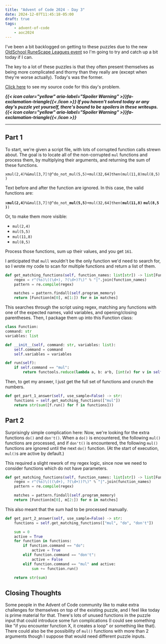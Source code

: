 ```yaml
---
title: "Advent of Code 2024 - Day 3"
date: 2024-12-07T11:45:18-05:00
draft: true
tags:
    - advent-of-code
    - aoc2024
---
```


I've been a bit backlogged on getting to these puzzles due to the new [OldSchool RuneScape Leagues event](/thoughts/unorganized/osrs-leagues-5_1) so I'm going to try and catch up a bit today if I can.

The key to a lot of these puzzles is that they often present themselves as being more complicated and thorny than they really are (except when they're worse actually). Today's was the former.

[Click here](https://github.com/Ratheronfire/advent-of-code/blob/master/year_2024/day-3.py) to see my source code for this day's problem.

***{{< icon color="yellow" aria-label="Spoiler Warning" >}}fa-exclamation-triangle{{< /icon >}} If you haven't solved today or any day's puzzle yet yourself, there's bound to be spoilers in these writeups. {{< icon color="yellow" aria-label="Spoiler Warning" >}}fa-exclamation-triangle{{< /icon >}}***

---

## Part 1

To start, we're given a script file, with lots of corrupted function calls strewn about. The goal is to locate all of the non-corrupted ``mul`` functions and process them, by multiplying their arguments, and returning the sum of these functions.

``xmul(2,4)%&mul[3,7]!@^do_not_mul(5,5)+mul(32,64]then(mul(11,8)mul(8,5))``

Text before and after the function are ignored. In this case, the valid functions are:

``x``**``mul(2,4)``**``%&mul[3,7]!@^do_not_``**``mul(5,5)``**``+mul(32,64]then(``**``mul(11,8)``**&nbsp;**``mul(8,5)``**``)``

Or, to make them more visible:

* ``mul(2,4)``
* ``mul(5,5)``
* ``mul(11,8)``
* ``mul(8,5)``

Process those functions, sum up their values, and you get ``161``.

I anticipated that ``mull`` wouldn't be the only function we'd need to search for, so I wrote my code to scan for multiple functions and return a list of them.

```python
def get_matching_functions(self, function_names: list[str]) -> list[Function]:
    regex = r"(%s)\((\d+), ?(\d+)?\)" % "|".join(function_names)
    pattern = re.compile(regex)

    matches = pattern.findall(self.program_memory)
    return [Function(m[0], m[1:]) for m in matches]
```

This searches through the script using regex, matching any functions with one of the expected names, valid variables, and opening/closing parentheses. Then, I package them up into this Function class:

```python
class Function:
command: str
variables: list

def __init__(self, command: str, variables: list):
    self.command = command
    self.variables = variables

def run(self):
    if self.command == "mul":
        return functools.reduce(lambda a, b: a*b, [int(v) for v in self.variables])
```

Then, to get my answer, I just get the full set of functions and crunch the numbers.

```python
def get_part_1_answer(self, use_sample=False) -> str:
    functions = self.get_matching_functions(["mul"])
    return str(sum([f.run() for f in functions]))
```

## Part 2

Surprisingly simple complication here: Now, we're looking for the extra functions ``do()`` and ``don't()``. When a ``do()`` is encountered, the following ``mul()`` functions are processed, and if ``don't()`` is encountered, the following ``mul()`` functions are ignored until the next ``do()`` function. (At the start of execution, ``mul()``s are active by default.)

This required a slight rework of my regex logic, since now we need to consider functions which do not have parameters.

```python
def get_matching_functions(self, function_names: list[str]) -> list[Function]:
    regex = r"(%s)\(((\d+), ?(\d+))?\)" % "|".join(function_names)
    pattern = re.compile(regex)

    matches = pattern.findall(self.program_memory)
    return [Function(m[0], m[2:]) for m in matches]
```

This also meant that the sum had to be processed manually.

```python
def get_part_2_answer(self, use_sample=False) -> str:
    functions = self.get_matching_functions(["mul", "do", "don't"])

    sum = 0
    active = True
    for function in functions:
        if function.command == "do":
            active = True
        elif function.command == "don't":
            active = False
        elif function.command == "mul" and active:
            sum += function.run()

    return str(sum)
```

## Closing Thoughts

Some people in the Advent of Code community like to make extra challenges for themselves on top of the existing puzzle, and I feel like today is prime material for that. There's lots of unused functions in the puzzle input that could introduce some fun complications (I could see something like "if you encounter function X, it creates a loop" or something like that). There could also be the possibility of ``mul()`` functions with more than 2 arguments though I suppose that would need different puzzle inputs.
